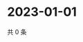 # 2023-01-01

共 0 条

<!-- BEGIN WEIBO -->
<!-- 最后更新时间 Sun Jan 01 2023 18:13:54 GMT+0800 (China Standard Time) -->

<!-- END WEIBO -->
